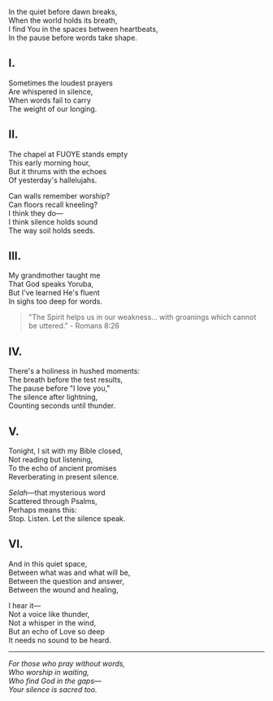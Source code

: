 In the quiet before dawn breaks,  
When the world holds its breath,  
I find You in the spaces between heartbeats,  
In the pause before words take shape.

## I.
Sometimes the loudest prayers  
Are whispered in silence,  
When words fail to carry  
The weight of our longing.

## II.
The chapel at FUOYE stands empty  
This early morning hour,  
But it thrums with the echoes  
Of yesterday's hallelujahs.

Can walls remember worship?  
Can floors recall kneeling?  
I think they do—  
I think silence holds sound  
The way soil holds seeds.

## III.
My grandmother taught me  
That God speaks Yoruba,  
But I've learned He's fluent  
In sighs too deep for words.

> "The Spirit helps us in our weakness... with groanings which cannot be uttered." - Romans 8:26

## IV.
There's a holiness in hushed moments:  
The breath before the test results,  
The pause before "I love you,"  
The silence after lightning,  
Counting seconds until thunder.

## V.
Tonight, I sit with my Bible closed,  
Not reading but listening,  
To the echo of ancient promises  
Reverberating in present silence.

*Selah*—that mysterious word  
Scattered through Psalms,  
Perhaps means this:  
Stop. Listen. Let the silence speak.

## VI.
And in this quiet space,  
Between what was and what will be,  
Between the question and answer,  
Between the wound and healing,

I hear it—  
Not a voice like thunder,  
Not a whisper in the wind,  
But an echo of Love so deep  
It needs no sound to be heard.

---

*For those who pray without words,  
Who worship in waiting,  
Who find God in the gaps—  
Your silence is sacred too.*
